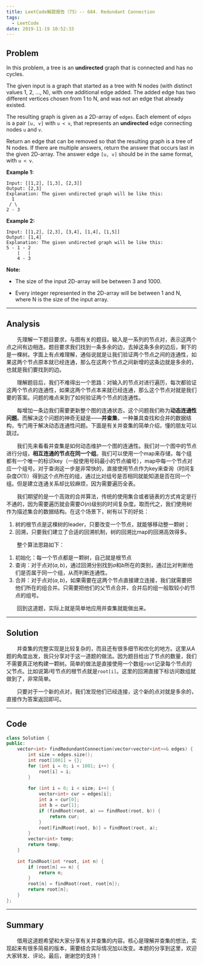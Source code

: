 ```yaml
---
title: LeetCode解题报告（75）-- 684. Redundant Connection
tags:
  - LeetCode
date: 2019-11-19 10:52:33
---
```


## Problem

In this problem, a tree is an **undirected** graph that is connected and has no cycles.

The given input is a graph that started as a tree with N nodes (with distinct values 1, 2, ..., N), with one additional edge added. The added edge has two different vertices chosen from 1 to N, and was not an edge that already existed.

The resulting graph is given as a 2D-array of `edges`. Each element of `edges` is a pair `[u, v]` with `u < v`, that represents an **undirected** edge connecting nodes `u` and `v`.

Return an edge that can be removed so that the resulting graph is a tree of N nodes. If there are multiple answers, return the answer that occurs last in the given 2D-array. The answer edge `[u, v]` should be in the same format, with `u < v`.

<!-- more -->

**Example 1:**

```
Input: [[1,2], [1,3], [2,3]]
Output: [2,3]
Explanation: The given undirected graph will be like this:
  1
 / \
2 - 3
```

**Example 2:**

```
Input: [[1,2], [2,3], [3,4], [1,4], [1,5]]
Output: [1,4]
Explanation: The given undirected graph will be like this:
5 - 1 - 2
    |   |
    4 - 3
```

**Note:**

+ The size of the input 2D-array will be between 3 and 1000.

+ Every integer represented in the 2D-array will be between 1 and N, where N is the size of the input array.

------

## Analysis

&emsp;&emsp;先理解一下题目要求，与图有关的题目。输入是一系列的节点对，表示这两个点之间有边相连。题目要求我们找到一条多余的边，去掉这条多余的边后，剩下的是一棵树。字面上有点难理解，通俗说就是让我们验证两个节点之间的连通性，如果这两个节点原本就已经连通，那么在这两个节点之间新增的这条边就是多余的，也就是我们要找到的边。

&emsp;&emsp;理解题目后，我们不难得出一个思路：对输入的节点对进行遍历，每次都验证这两个节点的连通性，如果这两个节点本来就已经连通，那么这个节点对就是我们要的答案。问题的难点来到了如何验证两个节点的连通性。

&emsp;&emsp;每增加一条边我们需要更新整个图的连通状态，这个问题我们称为**动态连通性问题**。而解决这个问题的神奇无疑是——**并查集**，一种兼具查找和合并的数据结构，专门用于解决动态连通性问题。下面是有关并查集的简单介绍，懂的朋友可以跳过。

&emsp;&emsp;我们先来看看并查集是如何动态维护一个图的连通性。我们对一个图中的节点进行分组，**相互连通的节点在同一个组**。我们可以使用一个map来存储，每个组都有一个唯一的标识key（一般使用号码最小的节点编号），map中每一个节点对应一个组号。对于查询这一步是非常快的，直接使用节点作为key来查询（时间复杂度$O(1)$）得到这个点所在的组，通过比对组号是否相同就能知道是否在同一个组。但是建立连通关系却比较麻烦，因为需要遍历全表。

&emsp;&emsp;我们期望的是一个高效的合并算法，传统的使用集合或者链表的方式肯定是行不通的，因为需要遍历就会需要$O(n)$级别的时间复杂度。取而代之，我们使用树作为描述集合的数据结构。在这个场景下，树有以下的好处：

1. 树的根节点是这棵树的leader，只要改变一个节点，就能够移动整一颗树；
2. 回溯，只要我们建立了合适的回溯机制，树的回溯比map的回溯高效得多。

&emsp;&emsp;整个算法思路如下：

1. 初始化：每一个节点都是一颗树，自己就是根节点
2. 查询：对于点对$(a,b)$，通过回溯分别找到$a$和$b$所在的类别，通过比对判断他们是否属于同一个组，从而判断连通性。
3. 合并：对于点对$(a,b)$，如果需要在这两个节点直接建立连接，我们就需要把他们所在的组合并。只需要把他们的父节点合并，合并后的组一般取较小的节点的组号。

&emsp;&emsp;回到这道题，实际上就是简单地应用并查集就能做出来。

------

## Solution

&emsp;&emsp;并查集的完整实现是比较复杂的，而且还有很多细节和优化的地方。这里从A题的角度出发，我只分享对于这一道题的做法。因为题目给出了节点的数量，我们不需要真正地构建一颗树。简单的做法是直接使用一个数组`root`记录每个节点的父节点。比如说第$i$号节点的根节点就是`root[i]`。这里的回溯直接下标访问数组就做到了，非常简单。

&emsp;&emsp;只要对于一个新的点对，我们发现他们已经连接，这个新的点对就是多余的，直接作为答案返回即可。

------

## Code

```c++
class Solution {
public:
    vector<int> findRedundantConnection(vector<vector<int>>& edges) {
        int size = edges.size();
        int root[1001] = {};
        for (int i = 0; i < 1001; i++) {
            root[i] = i;
        }
        
        for (int i = 0; i < size; i++) {
            vector<int> cur = edges[i];
            int a = cur[0];
            int b = cur[1];
            if (findRoot(root, a) == findRoot(root, b)) {
                return cur;
            }
            root[findRoot(root, b)] = findRoot(root, a);
        }
        vector<int> temp;
        return temp;
    }
    
    int findRoot(int *root, int n) {
        if (root[n] == n) {
            return n;
        }
        root[n] = findRoot(root, root[n]);
        return root[n];
    }
};
```

------

## Summary

 &emsp;&emsp;借用这道题希望和大家分享有关并查集的内容。核心是理解并查集的想法，实现起来有很多简易的版本，需要结合实际情况加以改变。本题的分享到这里，欢迎大家转发、评论。最后，谢谢您的支持！